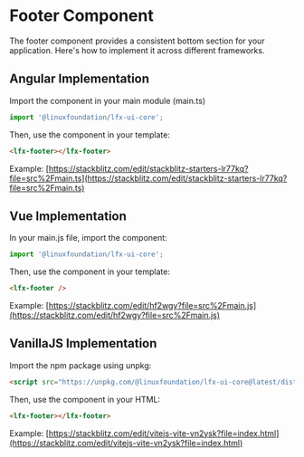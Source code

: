 # Footer Component

The footer component provides a consistent bottom section for your application. Here's how to implement it across different frameworks.

## Angular Implementation

Import the component in your main module (main.ts)

```typescript
import '@linuxfoundation/lfx-ui-core';
```

Then, use the component in your template:

```html
<lfx-footer></lfx-footer>
```

Example: [https://stackblitz.com/edit/stackblitz-starters-lr77kq?file=src%2Fmain.ts](https://stackblitz.com/edit/stackblitz-starters-lr77kq?file=src%2Fmain.ts)

## Vue Implementation

In your main.js file, import the component:

```typescript
import '@linuxfoundation/lfx-ui-core';
```

Then, use the component in your template:

```html
<lfx-footer />
```

Example: [https://stackblitz.com/edit/hf2wgy?file=src%2Fmain.js](https://stackblitz.com/edit/hf2wgy?file=src%2Fmain.js)

## VanillaJS Implementation

Import the npm package using unpkg:

```html
<script src="https://unpkg.com/@linuxfoundation/lfx-ui-core@latest/dist/browser/footer.bundle.js"></script>
```

Then, use the component in your HTML:

```html
<lfx-footer></lfx-footer>
```

Example: [https://stackblitz.com/edit/vitejs-vite-vn2ysk?file=index.html](https://stackblitz.com/edit/vitejs-vite-vn2ysk?file=index.html)
